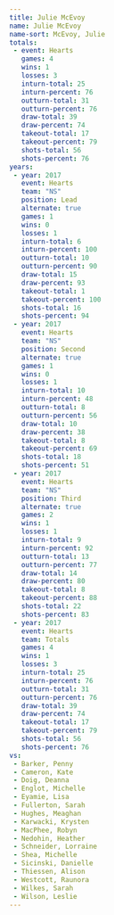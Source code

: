 ```yaml
---
title: Julie McEvoy
name: Julie McEvoy
name-sort: McEvoy, Julie
totals:
 - event: Hearts
   games: 4
   wins: 1
   losses: 3
   inturn-total: 25
   inturn-percent: 76
   outturn-total: 31
   outturn-percent: 76
   draw-total: 39
   draw-percent: 74
   takeout-total: 17
   takeout-percent: 79
   shots-total: 56
   shots-percent: 76
years:
 - year: 2017
   event: Hearts
   team: "NS"
   position: Lead
   alternate: true
   games: 1
   wins: 0
   losses: 1
   inturn-total: 6
   inturn-percent: 100
   outturn-total: 10
   outturn-percent: 90
   draw-total: 15
   draw-percent: 93
   takeout-total: 1
   takeout-percent: 100
   shots-total: 16
   shots-percent: 94
 - year: 2017
   event: Hearts
   team: "NS"
   position: Second
   alternate: true
   games: 1
   wins: 0
   losses: 1
   inturn-total: 10
   inturn-percent: 48
   outturn-total: 8
   outturn-percent: 56
   draw-total: 10
   draw-percent: 38
   takeout-total: 8
   takeout-percent: 69
   shots-total: 18
   shots-percent: 51
 - year: 2017
   event: Hearts
   team: "NS"
   position: Third
   alternate: true
   games: 2
   wins: 1
   losses: 1
   inturn-total: 9
   inturn-percent: 92
   outturn-total: 13
   outturn-percent: 77
   draw-total: 14
   draw-percent: 80
   takeout-total: 8
   takeout-percent: 88
   shots-total: 22
   shots-percent: 83
 - year: 2017
   event: Hearts
   team: Totals
   games: 4
   wins: 1
   losses: 3
   inturn-total: 25
   inturn-percent: 76
   outturn-total: 31
   outturn-percent: 76
   draw-total: 39
   draw-percent: 74
   takeout-total: 17
   takeout-percent: 79
   shots-total: 56
   shots-percent: 76
vs:
 - Barker, Penny
 - Cameron, Kate
 - Doig, Deanna
 - Englot, Michelle
 - Eyamie, Lisa
 - Fullerton, Sarah
 - Hughes, Meaghan
 - Karwacki, Krysten
 - MacPhee, Robyn
 - Nedohin, Heather
 - Schneider, Lorraine
 - Shea, Michelle
 - Sicinski, Danielle
 - Thiessen, Alison
 - Westcott, Raunora
 - Wilkes, Sarah
 - Wilson, Leslie
---
```

